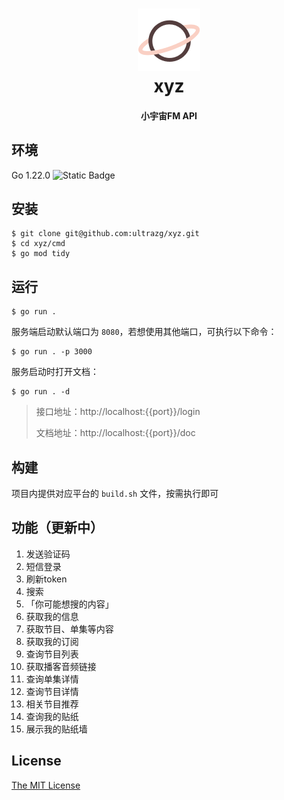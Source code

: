 <h1 align="center">
  <img src="./logo.png" alt="xyz" width="100">
  <br>xyz<br>
</h1>
<h4 align="center">小宇宙FM API</h4>


## 环境

Go 1.22.0 <img alt="Static Badge" src="https://img.shields.io/badge/Go-1.22.0-blue.svg">




## 安装

```shell
$ git clone git@github.com:ultrazg/xyz.git
$ cd xyz/cmd
$ go mod tidy
```



## 运行

```shell
$ go run .
```

服务端启动默认端口为 `8080`，若想使用其他端口，可执行以下命令：

```shell
$ go run . -p 3000
```

服务启动时打开文档：

```shell
$ go run . -d
```

> 接口地址：http://localhost:{{port}}/login
>
> 文档地址：http://localhost:{{port}}/doc



## 构建

项目内提供对应平台的 `build.sh` 文件，按需执行即可



## 功能（更新中）

1. 发送验证码
2. 短信登录
3. 刷新token
4. 搜索
5. 「你可能想搜的内容」
6. 获取我的信息
7. 获取节目、单集等内容
8. 获取我的订阅
9. 查询节目列表
10. 获取播客音频链接
11. 查询单集详情
12. 查询节目详情
13. 相关节目推荐
14. 查询我的贴纸
15. 展示我的贴纸墙



## License

[The MIT License](https://github.com/ultrazg/xyz?tab=MIT-1-ov-file)
